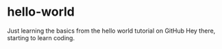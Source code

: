 # hello-world
Just learning the basics from the hello world tutorial on GitHub
Hey there, starting to learn coding.
